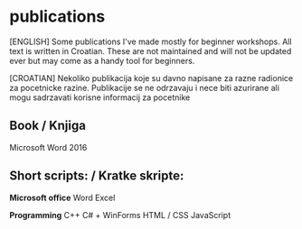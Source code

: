 # publications

[ENGLISH]
Some publications I've made mostly for beginner workshops. All text is written in Croatian.
These are not maintained and will not be updated ever but may come as a handy tool for beginners.

[CROATIAN]
Nekoliko publikacija koje su davno napisane za razne radionice za pocetnicke razine.
Publikacije se ne odrzavaju i nece biti azurirane ali mogu sadrzavati korisne informacij za pocetnike

## Book / Knjiga
Microsoft Word 2016

## Short scripts: / Kratke skripte:

<b>Microsoft office</b>
Word
Excel


<b>Programming</b>
C++
C# + WinForms
HTML / CSS
JavaScript
